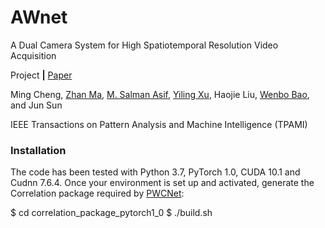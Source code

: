 # AWnet

A Dual Camera System for High Spatiotemporal Resolution Video Acquisition

Project **|** [Paper](https://arxiv.org/abs/1909.13051)

Ming Cheng, [Zhan Ma](https://vision.nju.edu.cn/fc/d3/c29470a457939/page.htm), [M. Salman Asif](https://intra.ece.ucr.edu/~sasif/index.html), [Yiling Xu](http://english.seiee.sjtu.edu.cn/english/detail/2737_1313.htm), Haojie Liu, [Wenbo Bao](https://sites.google.com/view/wenbobao/home), and Jun Sun

IEEE Transactions on Pattern Analysis and Machine Intelligence (TPAMI)

### Installation

The code has been tested with Python 3.7, PyTorch 1.0, CUDA 10.1 and Cudnn 7.6.4. Once your environment is set up and activated, generate the Correlation package required by [PWCNet](https://github.com/NVlabs/PWC-Net/tree/master/PyTorch/external_packages/correlation-pytorch-master):

  $ cd correlation_package_pytorch1_0
  $ ./build.sh
  
  
